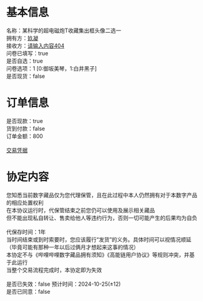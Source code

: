 # 基本信息

名称：某科学的超电磁炮T收藏集出框头像二选一<br>
拥有方：[奺凝](https://space.bilibili.com/2931523)<br>
接收方：[请输入内容404](https://space.bilibili.com/524486358)<br>
问卷已填写：true<br>
是否自选：true<br>
问卷选项：1 \[0:御坂美琴，1:白井黑子\]<br>
是否现货：false<br>

# 订单信息

是否现款：true<br>
货到付款：false<br>
订单金额：800<br>
<br>
[交易凭据](https://qg46.github.io/i0/20231015/QQ%E5%9B%BE%E7%89%8720231015222935.jpg)<br>


# 协定内容

您知悉当前数字藏品仅为您代理保管，且在此过程中本人仍然拥有对于本数字产品的相应处置权利<br>
在本协议运行时，代保管结束之前您仍可以使用及展示相关藏品<br>
但不能出现私自转让、售卖给他人等违约行为，否则一切可能产生的后果均为自负<br>
<br>
代保存时间：1年<br>
当时间结束或到时索要时，您应该履行“发货”的义务。具体时间可以视情况顺延（毕竟可能有那种一年以后过俩月才想起来这事的情况）<br>
本协定不与《哔哩哔哩数字藏品拥有须知》《高能链用户协议》等规则冲突，并基于此运行<br>
当整个交易流程完成时，本协定即为失效<br>
<br>
是否已失效：false
预计时间：2024-10-25(±12)<br>
是否已同意：false<br>

